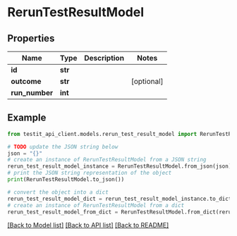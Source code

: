 # RerunTestResultModel


## Properties

Name | Type | Description | Notes
------------ | ------------- | ------------- | -------------
**id** | **str** |  | 
**outcome** | **str** |  | [optional] 
**run_number** | **int** |  | 

## Example

```python
from testit_api_client.models.rerun_test_result_model import RerunTestResultModel

# TODO update the JSON string below
json = "{}"
# create an instance of RerunTestResultModel from a JSON string
rerun_test_result_model_instance = RerunTestResultModel.from_json(json)
# print the JSON string representation of the object
print(RerunTestResultModel.to_json())

# convert the object into a dict
rerun_test_result_model_dict = rerun_test_result_model_instance.to_dict()
# create an instance of RerunTestResultModel from a dict
rerun_test_result_model_from_dict = RerunTestResultModel.from_dict(rerun_test_result_model_dict)
```
[[Back to Model list]](../README.md#documentation-for-models) [[Back to API list]](../README.md#documentation-for-api-endpoints) [[Back to README]](../README.md)


